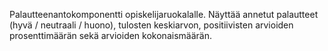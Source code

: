 Palautteenantokomponentti opiskelijaruokalalle. Näyttää annetut palautteet (hyvä / neutraali / huono), tulosten keskiarvon, positiivisten arvioiden prosenttimäärän sekä arvioiden kokonaismäärän.
